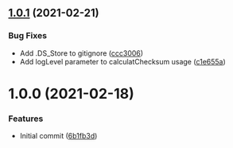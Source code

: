 ## [1.0.1](https://github.com/rsispal/srecord-js/compare/v1.0.0...v1.0.1) (2021-02-21)


### Bug Fixes

* Add .DS_Store to gitignore ([ccc3006](https://github.com/rsispal/srecord-js/commit/ccc30062a5594dc86bd4260523dd466f104f8e7c))
* Add logLevel parameter to calculatChecksum usage ([c1e655a](https://github.com/rsispal/srecord-js/commit/c1e655ab390c8ff35c4af151f9dd589b9817888c))

# 1.0.0 (2021-02-18)


### Features

* Initial commit ([6b1fb3d](https://github.com/rsispal/srecord-js/commit/6b1fb3da2712fe874ad164f7175f4d88f4274b20))
